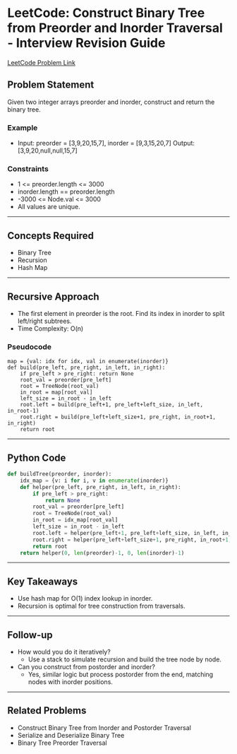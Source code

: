# LeetCode: Construct Binary Tree from Preorder and Inorder Traversal - Interview Revision Guide

[LeetCode Problem Link](https://leetcode.com/problems/construct-binary-tree-from-preorder-and-inorder-traversal/description/)

## Problem Statement
Given two integer arrays preorder and inorder, construct and return the binary tree.

### Example
- Input: preorder = [3,9,20,15,7], inorder = [9,3,15,20,7]
  Output: [3,9,20,null,null,15,7]

### Constraints
- 1 <= preorder.length <= 3000
- inorder.length == preorder.length
- -3000 <= Node.val <= 3000
- All values are unique.

---

## Concepts Required
- Binary Tree
- Recursion
- Hash Map

---

## Recursive Approach
- The first element in preorder is the root. Find its index in inorder to split left/right subtrees.
- Time Complexity: O(n)

### Pseudocode
```
map = {val: idx for idx, val in enumerate(inorder)}
def build(pre_left, pre_right, in_left, in_right):
    if pre_left > pre_right: return None
    root_val = preorder[pre_left]
    root = TreeNode(root_val)
    in_root = map[root_val]
    left_size = in_root - in_left
    root.left = build(pre_left+1, pre_left+left_size, in_left, in_root-1)
    root.right = build(pre_left+left_size+1, pre_right, in_root+1, in_right)
    return root
```

---

## Python Code
```python
def buildTree(preorder, inorder):
    idx_map = {v: i for i, v in enumerate(inorder)}
    def helper(pre_left, pre_right, in_left, in_right):
        if pre_left > pre_right:
            return None
        root_val = preorder[pre_left]
        root = TreeNode(root_val)
        in_root = idx_map[root_val]
        left_size = in_root - in_left
        root.left = helper(pre_left+1, pre_left+left_size, in_left, in_root-1)
        root.right = helper(pre_left+left_size+1, pre_right, in_root+1, in_right)
        return root
    return helper(0, len(preorder)-1, 0, len(inorder)-1)
```

---

## Key Takeaways
- Use hash map for O(1) index lookup in inorder.
- Recursion is optimal for tree construction from traversals.

---

## Follow-up
- How would you do it iteratively?
  - Use a stack to simulate recursion and build the tree node by node.
- Can you construct from postorder and inorder?
  - Yes, similar logic but process postorder from the end, matching nodes with inorder positions.

---

## Related Problems
- Construct Binary Tree from Inorder and Postorder Traversal
- Serialize and Deserialize Binary Tree
- Binary Tree Preorder Traversal
